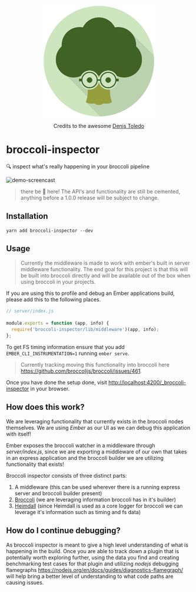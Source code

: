 <p align="center">
  <img src="./public/assets/images/logo/logo-rounded.png" height="300" />
  <p align="center">
    Credits to the awesome <a href="https://www.denistoledo.dev/">Denis Toledo</a>
  </p>
</p>

# broccoli-inspector

🔍 inspect what's really happening in your broccoli pipeline

![demo-screencast](./broccoli-inspector.gif)

> there be 🐲 here! The API's and functionality are still be cemented, anything before a 1.0.0 release will be subject to change.

## Installation

```
yarn add broccoli-inspector --dev
```

## Usage

> Currently the middleware is made to work with ember's built in server middleware functionality. The end goal for this project is that this will be built into broccoli directly and will be available out of the box when using broccoli in your projects.

If you are using this to profile and debug an Ember applications build, please add this to the following places.

```js
// server/index.js

module.exports = function (app, info) {
  require('broccoli-inspector/lib/middleware')(app, info);
};
```

To get FS timing information ensure that you add `EMBER_CLI_INSTRUMENTATION=1` running `ember serve`.

> Currently tracking moving this functionality into broccoli here https://github.com/broccolijs/broccoli/issues/461.

Once you have done the setup done, visit [http://localhost:4200/_broccoli-inspector](http://localhost:4200/_broccoli-inspector) in your browser.

## How does this work?

We are leveraging functionality that currently exists in the broccoli nodes themselves. We are using _Ember_ as our UI as we can debug this application with itself!

Ember exposes the broccoli watcher in a middleware through _server/index.js_, since we are exporting a middleware of our own that takes in an express application and the broccoli builder we are utilizing functionality that exists!

Broccoli inspector consists of three distinct parts:
1. A middleware (this can be used wherever there is a running express server and broccoli builder present)
2. [Broccoli](https://github.com/broccolijs/broccoli) (we are leveraging information broccoli has in it's builder)
3. [Heimdall](https://github.com/heimdalljs/heimdalljs-lib) (since Heimdall is used as a core logger for broccoli we can leverage it's information such as timing and fs data)

## How do I continue debugging?

As broccoli inspector is meant to give a high level understanding of what is happening in the build. Once you are able to track down a plugin that is potentially worth exploring further, using the data you find and creating benchmarking test cases for that plugin and utilizing _nodejs_ debugging flamegraphs https://nodejs.org/en/docs/guides/diagnostics-flamegraph/ will help bring a better level of understanding to what code paths are causing issues.
